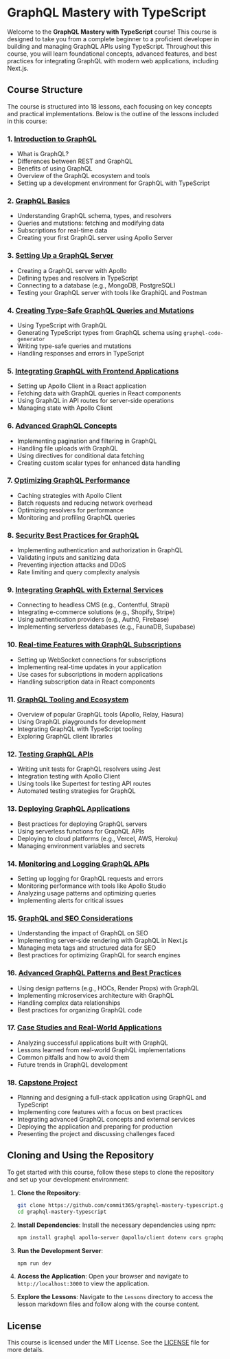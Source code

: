 # GraphQL Mastery with TypeScript

Welcome to the **GraphQL Mastery with TypeScript** course! This course is designed to take you from a complete beginner to a proficient developer in building and managing GraphQL APIs using TypeScript. Throughout this course, you will learn foundational concepts, advanced features, and best practices for integrating GraphQL with modern web applications, including Next.js.

## Course Structure

The course is structured into 18 lessons, each focusing on key concepts and practical implementations. Below is the outline of the lessons included in this course:

### 1. [Introduction to GraphQL](Lessons/01_introduction_to_graphql.md)
   - What is GraphQL?
   - Differences between REST and GraphQL
   - Benefits of using GraphQL
   - Overview of the GraphQL ecosystem and tools
   - Setting up a development environment for GraphQL with TypeScript

### 2. [GraphQL Basics](Lessons/02_graphql_basics.md)
   - Understanding GraphQL schema, types, and resolvers
   - Queries and mutations: fetching and modifying data
   - Subscriptions for real-time data
   - Creating your first GraphQL server using Apollo Server

### 3. [Setting Up a GraphQL Server](Lessons/03_setting_up_a_graphql_server.md)
   - Creating a GraphQL server with Apollo
   - Defining types and resolvers in TypeScript
   - Connecting to a database (e.g., MongoDB, PostgreSQL)
   - Testing your GraphQL server with tools like GraphiQL and Postman

### 4. [Creating Type-Safe GraphQL Queries and Mutations](Lessons/04_creating_type_safe_graphql_queries_and_mutations.md)
   - Using TypeScript with GraphQL
   - Generating TypeScript types from GraphQL schema using `graphql-code-generator`
   - Writing type-safe queries and mutations
   - Handling responses and errors in TypeScript

### 5. [Integrating GraphQL with Frontend Applications](Lessons/05_integrating_graphql_with_frontend_applications.md)
   - Setting up Apollo Client in a React application
   - Fetching data with GraphQL queries in React components
   - Using GraphQL in API routes for server-side operations
   - Managing state with Apollo Client

### 6. [Advanced GraphQL Concepts](Lessons/06_advanced_graphql_concepts.md)
   - Implementing pagination and filtering in GraphQL
   - Handling file uploads with GraphQL
   - Using directives for conditional data fetching
   - Creating custom scalar types for enhanced data handling

### 7. [Optimizing GraphQL Performance](Lessons/07_optimizing_graphql_performance.md)
   - Caching strategies with Apollo Client
   - Batch requests and reducing network overhead
   - Optimizing resolvers for performance
   - Monitoring and profiling GraphQL queries

### 8. [Security Best Practices for GraphQL](Lessons/08_security_best_practices_for_graphql.md)
   - Implementing authentication and authorization in GraphQL
   - Validating inputs and sanitizing data
   - Preventing injection attacks and DDoS
   - Rate limiting and query complexity analysis

### 9. [Integrating GraphQL with External Services](Lessons/09_integrating_graphql_with_external_services.md)
   - Connecting to headless CMS (e.g., Contentful, Strapi)
   - Integrating e-commerce solutions (e.g., Shopify, Stripe)
   - Using authentication providers (e.g., Auth0, Firebase)
   - Implementing serverless databases (e.g., FaunaDB, Supabase)

### 10. [Real-time Features with GraphQL Subscriptions](Lessons/10_real_time_features_with_graphql_subscriptions.md)
   - Setting up WebSocket connections for subscriptions
   - Implementing real-time updates in your application
   - Use cases for subscriptions in modern applications
   - Handling subscription data in React components

### 11. [GraphQL Tooling and Ecosystem](Lessons/11_graphql_tooling_and_ecosystem.md)
   - Overview of popular GraphQL tools (Apollo, Relay, Hasura)
   - Using GraphQL playgrounds for development
   - Integrating GraphQL with TypeScript tooling
   - Exploring GraphQL client libraries

### 12. [Testing GraphQL APIs](Lessons/12_testing_graphql_apis.md)
   - Writing unit tests for GraphQL resolvers using Jest
   - Integration testing with Apollo Client
   - Using tools like Supertest for testing API routes
   - Automated testing strategies for GraphQL

### 13. [Deploying GraphQL Applications](Lessons/13_deploying_graphql_applications.md)
   - Best practices for deploying GraphQL servers
   - Using serverless functions for GraphQL APIs
   - Deploying to cloud platforms (e.g., Vercel, AWS, Heroku)
   - Managing environment variables and secrets

### 14. [Monitoring and Logging GraphQL APIs](Lessons/14_monitoring_and_logging_graphql_apis.md)
   - Setting up logging for GraphQL requests and errors
   - Monitoring performance with tools like Apollo Studio
   - Analyzing usage patterns and optimizing queries
   - Implementing alerts for critical issues

### 15. [GraphQL and SEO Considerations](Lessons/15_graphql_and_seo_considerations.md)
   - Understanding the impact of GraphQL on SEO
   - Implementing server-side rendering with GraphQL in Next.js
   - Managing meta tags and structured data for SEO
   - Best practices for optimizing GraphQL for search engines

### 16. [Advanced GraphQL Patterns and Best Practices](Lessons/16_advanced_graphql_patterns_and_best_practices.md)
   - Using design patterns (e.g., HOCs, Render Props) with GraphQL
   - Implementing microservices architecture with GraphQL
   - Handling complex data relationships
   - Best practices for organizing GraphQL code

### 17. [Case Studies and Real-World Applications](Lessons/17_case_studies_and_real_world_applications.md)
   - Analyzing successful applications built with GraphQL
   - Lessons learned from real-world GraphQL implementations
   - Common pitfalls and how to avoid them
   - Future trends in GraphQL development

### 18. [Capstone Project](Lessons/18_capstone_project.md)
   - Planning and designing a full-stack application using GraphQL and TypeScript
   - Implementing core features with a focus on best practices
   - Integrating advanced GraphQL concepts and external services
   - Deploying the application and preparing for production
   - Presenting the project and discussing challenges faced

## Cloning and Using the Repository

To get started with this course, follow these steps to clone the repository and set up your development environment:

1. **Clone the Repository**:
   ```bash
   git clone https://github.com/commit365/graphql-mastery-typescript.git
   cd graphql-mastery-typescript
   ```

2. **Install Dependencies**:
   Install the necessary dependencies using npm:
   ```bash
   npm install graphql apollo-server @apollo/client dotenv cors graphql-subscriptions compression && npm install --save-dev typescript @types/node @types/jest jest supertest @graphql-codegen/cli @graphql-codegen/typescript @graphql-codegen/typescript-operations @apollo/client/testing nodemon
   ```

3. **Run the Development Server**:
   ```bash
   npm run dev
   ```

4. **Access the Application**: Open your browser and navigate to `http://localhost:3000` to view the application.

5. **Explore the Lessons**: Navigate to the `Lessons` directory to access the lesson markdown files and follow along with the course content.

## License

This course is licensed under the MIT License. See the [LICENSE](LICENSE) file for more details.
